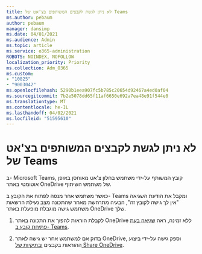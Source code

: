```yaml
---
title: לא ניתן לגשת לקבצים המשותפים בצ'אט של Teams
ms.author: pebaum
author: pebaum
manager: dansimp
ms.date: 04/01/2021
ms.audience: Admin
ms.topic: article
ms.service: o365-administration
ROBOTS: NOINDEX, NOFOLLOW
localization_priority: Priority
ms.collection: Adm_O365
ms.custom:
- "10825"
- "9003042"
ms.openlocfilehash: 5290b1eea907fc5b785c20654d92467a4ed0af04
ms.sourcegitcommit: 7b2e5078dd65f11af6650e692a7ea48e91f544e0
ms.translationtype: MT
ms.contentlocale: he-IL
ms.lasthandoff: 04/02/2021
ms.locfileid: "51595610"
---
```

# <a name="unable-to-access-files-shared-in-teams-chat"></a>לא ניתן לגשת לקבצים המשותפים בצ'אט של Teams

ב- Microsoft Teams, קובץ המשותף על-ידי משתמש בחלון צ'אט מאוחסן באופן אוטומטי באתר OneDrive של משתמש השיתוף.

כאשר משתמש אחר מנסה לפתוח את הקובץ ב- Teams ומקבל את הודעת השגיאה "אין לך גישה לקובץ זה", הבעיה מתרחשת מאחר שהתכונה מצב נעילת הרשאות משתמש גישה מוגבלת מופעלת באתר OneDrive שלך.

1. לקבלת הוראות להפוך את התכונה באתר OneDrive ללא זמינה, ראה [שגיאה בעת פתיחת קובץ ב- Teams](https://go.microsoft.com/fwlink/?linkid=2155733).

1. בדוק אם למשתמש אחר יש גישה לאתר OneDrive, וספק גישה על-ידי ביצוע ההוראות בקבצים [ובתיקיות של Share OneDrive](https://go.microsoft.com/fwlink/?linkid=2156017).